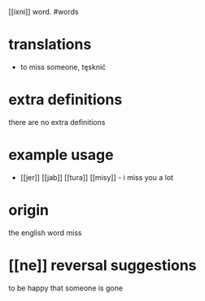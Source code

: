 [[ixni]] word.
#words
# translations
- to miss someone, tęsknić
# extra definitions
there are no extra definitions
# example usage
- [[jer]] [[jab]] [[tura]] [[misy]] - i miss you a lot
# origin
the english word miss
# [[ne]] reversal suggestions 
to be happy that someone is gone